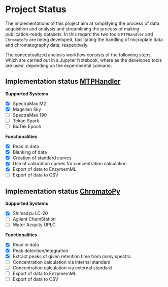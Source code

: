 # Project Status

The implementations of this project aim at simplifying the process of data acquisition and analysis and streamlining the process of making publication-ready datasets. In this regard the two tools `MTPHandler` and `ChromatoPy` are being developed, facilitating the handling of microplate data and chromatography data, respectively.

The conceptualized analysis workflow consists of the following steps, which are carried out in a Jupyter Notebook, where as the developed tools are used, depending on the experimental scenario.

## Implementation status [MTPHandler](https://github.com/FAIRChemistry/MTPHandler)
**Supported Systems**

- [x] SpectraMax M2
- [x] Magellan Sky 
- [ ] SpectraMax 190
- [ ] Tekan Spark
- [ ] BioTek Epoch

**Functionalities**

- [x] Read in data
- [x] Blanking of data
- [x] Creation of standard curves
- [x] Use of calibration curves for concentration calculation
- [x] Export of data to EnzymemML
- [ ] Export of data to CSV

## Implementation status [ChromatoPy](https://github.com/FAIRChemistry/chromatopy)
**Supported Systems**

- [x] Shimadzu LC-20
- [ ] Agilent ChemStation
- [ ] Water Acquity UPLC

**Functionalities**

- [x] Read in data
- [x] Peak detection/integration
- [x] Extract peaks of given retention time from many spectra
- [ ] Concentration calculation via internal standard
- [ ] Concentration calculation via external standard
- [ ] Export of data to EnzymemML
- [ ] Export of data to CSV